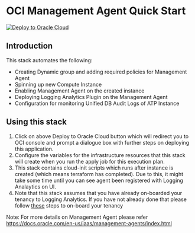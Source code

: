 <!--
# Copyright (c) 2022, Oracle and/or its affiliates.
# Licensed under the Universal Permissive License v 1.0 as shown at https://oss.oracle.com/licenses/upl.
-->

# **OCI Management Agent Quick Start**

[![Deploy to Oracle Cloud](https://oci-resourcemanager-plugin.plugins.oci.oraclecloud.com/latest/deploy-to-oracle-cloud.svg)](https://cloud.oracle.com/resourcemanager/stacks/create?zipUrl=https://github.com/oracle-quickstart/oci-management-agent/archive/refs/tags/v1.0.1.zip)


## Introduction

This stack automates the following:

* Creating Dynamic group and adding required policies for Management Agent
* Spinning up new Compute Instance 
* Enabling Management Agent on the created instance
* Deploying Logging Analytics Plugin on the Management Agent
* Configuration for monitoring Unified DB Audit Logs of ATP Instance

## Using this stack

1. Click on above Deploy to Oracle Cloud button which will redirect you to OCI console and prompt a dialogue box with further steps on deploying this application.
2. Configure the variables for the infrastructure resources that this stack will create when you run the apply job for this execution plan.
3. This stack contains cloud-init scripts which runs after instance is created (which means terraform has completed). Due to this, it might take some time until you can see agent been registered with Logging Analaytics on UI. 
4. Note that this stack assumes that you have already on-boarded your tenancy to Logging Analytics. If you have not already done that please follow [these](https://docs.oracle.com/en-us/iaas/logging-analytics/doc/configure-your-service.html) steps to on-board your tenancy

Note: For more details on Management Agent please refer
https://docs.oracle.com/en-us/iaas/management-agents/index.html
